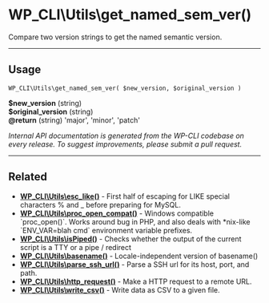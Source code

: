 # WP_CLI\Utils\get_named_sem_ver()

Compare two version strings to get the named semantic version.

***

## Usage

    WP_CLI\Utils\get_named_sem_ver( $new_version, $original_version )

<div>
<strong>$new_version</strong> (string) <br />
<strong>$original_version</strong> (string) <br />
<strong>@return</strong> (string) 'major', 'minor', 'patch'<br />
</div>


*Internal API documentation is generated from the WP-CLI codebase on every release. To suggest improvements, please submit a pull request.*


***

## Related

<ul>



<li><strong><a href="https://make.wordpress.org/cli/handbook/internal-api/wp-cli-utils-esc-like/">WP_CLI\Utils\esc_like()</a></strong> - First half of escaping for LIKE special characters % and _ before preparing for MySQL.</li>


<li><strong><a href="https://make.wordpress.org/cli/handbook/internal-api/wp-cli-utils-proc-open-compat/">WP_CLI\Utils\proc_open_compat()</a></strong> - Windows compatible `proc_open()`. Works around bug in PHP, and also deals with *nix-like `ENV_VAR=blah cmd` environment variable prefixes.</li>


<li><strong><a href="https://make.wordpress.org/cli/handbook/internal-api/wp-cli-utils-ispiped/">WP_CLI\Utils\isPiped()</a></strong> - Checks whether the output of the current script is a TTY or a pipe / redirect</li>


<li><strong><a href="https://make.wordpress.org/cli/handbook/internal-api/wp-cli-utils-basename/">WP_CLI\Utils\basename()</a></strong> - Locale-independent version of basename()</li>


<li><strong><a href="https://make.wordpress.org/cli/handbook/internal-api/wp-cli-utils-parse-ssh-url/">WP_CLI\Utils\parse_ssh_url()</a></strong> - Parse a SSH url for its host, port, and path.</li>


<li><strong><a href="https://make.wordpress.org/cli/handbook/internal-api/wp-cli-utils-http-request/">WP_CLI\Utils\http_request()</a></strong> - Make a HTTP request to a remote URL.</li>


<li><strong><a href="https://make.wordpress.org/cli/handbook/internal-api/wp-cli-utils-write-csv/">WP_CLI\Utils\write_csv()</a></strong> - Write data as CSV to a given file.</li>



</ul>


